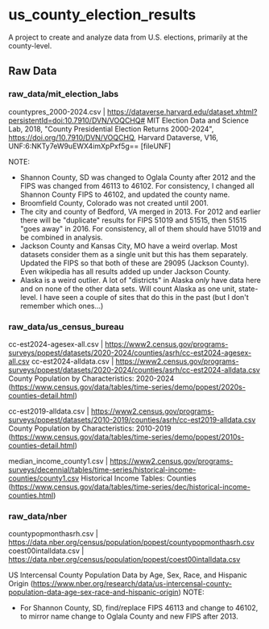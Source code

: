 # us_county_election_results
A project to create and analyze data from U.S. elections, primarily at the county-level.


## Raw Data

### raw_data/mit_election_labs
countypres_2000-2024.csv | https://dataverse.harvard.edu/dataset.xhtml?persistentId=doi:10.7910/DVN/VOQCHQ#
MIT Election Data and Science Lab, 2018, "County Presidential Election Returns 2000-2024", https://doi.org/10.7910/DVN/VOQCHQ, Harvard Dataverse, V16, UNF:6:NKTy7eW9uEWX4imXpPxf5g== [fileUNF]

NOTE:
 - Shannon County, SD was changed to Oglala County after 2012 and the FIPS was changed from 46113 to 46102. For consistency, I changed all Shannon County FIPS to 46102, and updated the county name.
 - Broomfield County, Colorado was not created until 2001.
 - The city and county of Bedford, VA merged in 2013. For 2012 and earlier there will be "duplicate" results for FIPS 51019 and 51515, then 51515 "goes away" in 2016. For consistency, all of them should have 51019 and be combined in analysis.
 - Jackson County and Kansas City, MO have a weird overlap. Most datasets consider them as a single unit but this has them separately. Updated the FIPS so that both of these are 29095 (Jackson County). Even wikipedia has all results added up under Jackson County.
 - Alaska is a weird outlier. A lot of "districts" in Alaska *only* have data here and on none of the other data sets. Will count Alaska as one unit, state-level. I have seen a couple of sites that do this in the past (but I don't remember which ones...)


### raw_data/us_census_bureau

cc-est2024-agesex-all.csv | https://www2.census.gov/programs-surveys/popest/datasets/2020-2024/counties/asrh/cc-est2024-agesex-all.csv
cc-est2024-alldata.csv | https://www2.census.gov/programs-surveys/popest/datasets/2020-2024/counties/asrh/cc-est2024-alldata.csv
County Population by Characteristics: 2020-2024 (https://www.census.gov/data/tables/time-series/demo/popest/2020s-counties-detail.html)

cc-est2019-alldata.csv | https://www2.census.gov/programs-surveys/popest/datasets/2010-2019/counties/asrh/cc-est2019-alldata.csv
County Population by Characteristics: 2010-2019 (https://www.census.gov/data/tables/time-series/demo/popest/2010s-counties-detail.html)


median_income_county1.csv | https://www2.census.gov/programs-surveys/decennial/tables/time-series/historical-income-counties/county1.csv
Historical Income Tables: Counties (https://www.census.gov/data/tables/time-series/dec/historical-income-counties.html)


### raw_data/nber

countypopmonthasrh.csv | https://data.nber.org/census/population/popest/countypopmonthasrh.csv
coest00intalldata.csv | https://data.nber.org/census/population/popest/coest00intalldata.csv

US Intercensal County Population Data by Age, Sex, Race, and Hispanic Origin (https://www.nber.org/research/data/us-intercensal-county-population-data-age-sex-race-and-hispanic-origin)
NOTE:
 - For Shannon County, SD, find/replace FIPS 46113 and change to 46102, to mirror name change to Oglala County and new FIPS after 2013.


